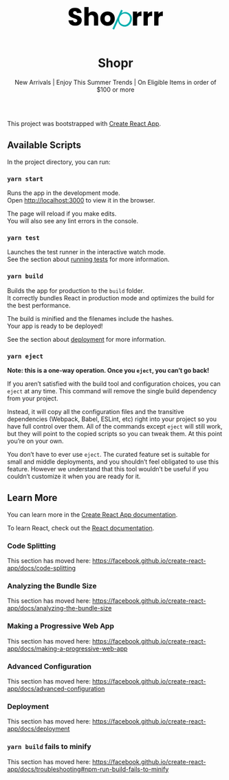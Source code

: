 <p align="center">
  <a href="https://shoprrr.netlify.com">
    <svg width="250" height="100" viewBox="0 0 266 119" fill="none" class="logo"><path d="M21.804 82.5462C18.262 82.5462 15.088 81.9712 12.282 80.8212C9.476 79.6712 7.222 77.9692 5.52 75.7152C3.864 73.4612 2.99 70.7472 2.898 67.5732H15.456C15.64 69.3672 16.261 70.7472 17.319 71.7132C18.377 72.6332 19.757 73.0932 21.459 73.0932C23.207 73.0932 24.587 72.7022 25.599 71.9202C26.611 71.0922 27.117 69.9652 27.117 68.5392C27.117 67.3432 26.703 66.3542 25.875 65.5722C25.093 64.7902 24.104 64.1462 22.908 63.6402C21.758 63.1342 20.102 62.5592 17.94 61.9152C14.812 60.9492 12.259 59.9832 10.281 59.0172C8.303 58.0512 6.601 56.6252 5.175 54.7392C3.749 52.8532 3.036 50.3922 3.036 47.3562C3.036 42.8482 4.669 39.3292 7.935 36.7992C11.201 34.2232 15.456 32.9352 20.7 32.9352C26.036 32.9352 30.337 34.2232 33.603 36.7992C36.869 39.3292 38.617 42.8712 38.847 47.4252H26.082C25.99 45.8612 25.415 44.6422 24.357 43.7682C23.299 42.8482 21.942 42.3882 20.286 42.3882C18.86 42.3882 17.71 42.7792 16.836 43.5612C15.962 44.2972 15.525 45.3782 15.525 46.8042C15.525 48.3682 16.261 49.5872 17.733 50.4612C19.205 51.3352 21.505 52.2782 24.633 53.2902C27.761 54.3482 30.291 55.3602 32.223 56.3262C34.201 57.2922 35.903 58.6952 37.329 60.5352C38.755 62.3752 39.468 64.7442 39.468 67.6422C39.468 70.4022 38.755 72.9092 37.329 75.1632C35.949 77.4172 33.925 79.2112 31.257 80.5452C28.589 81.8792 25.438 82.5462 21.804 82.5462ZM70.3962 43.1472C74.8122 43.1472 78.3542 44.6192 81.0222 47.5632C83.6902 50.4612 85.0242 54.4632 85.0242 59.5692V82.0632H73.2942V61.1562C73.2942 58.5802 72.6272 56.5792 71.2932 55.1532C69.9592 53.7272 68.1652 53.0142 65.9112 53.0142C63.6572 53.0142 61.8632 53.7272 60.5292 55.1532C59.1952 56.5792 58.5282 58.5802 58.5282 61.1562V82.0632H46.7292V31.0032H58.5282V48.7362C59.7242 47.0342 61.3572 45.6772 63.4272 44.6652C65.4972 43.6532 67.8202 43.1472 70.3962 43.1472ZM110.749 82.6152C106.977 82.6152 103.573 81.8102 100.537 80.2002C97.5473 78.5902 95.1783 76.2902 93.4303 73.3002C91.7283 70.3102 90.8773 66.8142 90.8773 62.8122C90.8773 58.8562 91.7513 55.3832 93.4993 52.3932C95.2473 49.3572 97.6393 47.0342 100.675 45.4242C103.711 43.8142 107.115 43.0092 110.887 43.0092C114.659 43.0092 118.063 43.8142 121.099 45.4242C124.135 47.0342 126.527 49.3572 128.275 52.3932C130.023 55.3832 130.897 58.8562 130.897 62.8122C130.897 66.7682 130 70.2642 128.206 73.3002C126.458 76.2902 124.043 78.5902 120.961 80.2002C117.925 81.8102 114.521 82.6152 110.749 82.6152ZM110.749 72.4032C113.003 72.4032 114.912 71.5752 116.476 69.9192C118.086 68.2632 118.891 65.8942 118.891 62.8122C118.891 59.7302 118.109 57.3612 116.545 55.7052C115.027 54.0492 113.141 53.2212 110.887 53.2212C108.587 53.2212 106.678 54.0492 105.16 55.7052C103.642 57.3152 102.883 59.6842 102.883 62.8122C102.883 65.8942 103.619 68.2632 105.091 69.9192C106.609 71.5752 108.495 72.4032 110.749 72.4032ZM192.822 49.9782C194.202 47.8622 195.927 46.2062 197.997 45.0102C200.067 43.7682 202.367 43.1472 204.897 43.1472V55.6362H201.654C198.71 55.6362 196.502 56.2802 195.03 57.5682C193.558 58.8102 192.822 61.0182 192.822 64.1922V82.0632H181.023V43.5612H192.822V49.9782ZM222.336 49.9782C223.716 47.8622 225.441 46.2062 227.511 45.0102C229.581 43.7682 231.881 43.1472 234.411 43.1472V55.6362H231.168C228.224 55.6362 226.016 56.2802 224.544 57.5682C223.072 58.8102 222.336 61.0182 222.336 64.1922V82.0632H210.537V43.5612H222.336V49.9782ZM251.849 49.9782C253.229 47.8622 254.954 46.2062 257.024 45.0102C259.094 43.7682 261.394 43.1472 263.924 43.1472V55.6362H260.681C257.737 55.6362 255.529 56.2802 254.057 57.5682C252.585 58.8102 251.849 61.0182 251.849 64.1922V82.0632H240.05V43.5612H251.849V49.9782Z" fill="black"></path><path d="M149.403 48.4223C151.634 46.5382 154.331 45.3678 157.494 44.9111C160.72 44.4305 164.037 44.9671 167.443 46.5208C170.675 47.9947 173.23 50.0836 175.11 52.7873C177.053 55.4673 178.108 58.5334 178.274 61.9857C178.504 65.4143 177.782 68.9628 176.109 72.6313C174.436 76.2997 172.22 79.1928 169.46 81.3106C166.744 83.4483 163.727 84.6839 160.41 85.0173C157.136 85.3706 153.883 84.8103 150.652 83.3363C147.289 81.8026 144.721 79.682 142.949 76.9744C141.197 74.2232 140.301 71.3876 140.261 68.4678L128.967 93.2299L124.447 91.1683L148.469 38.4998L152.989 40.5613L149.403 48.4223ZM171.458 70.5099C172.813 67.5402 173.388 64.7165 173.185 62.0388C173.046 59.3373 172.23 56.9607 170.739 54.909C169.248 52.8572 167.236 51.2537 164.703 50.0985C162.258 48.983 159.74 48.5468 157.149 48.7898C154.603 49.0527 152.242 50.007 150.067 51.6528C147.892 53.2986 146.147 55.5627 144.832 58.4451C143.517 61.3274 142.952 64.1293 143.135 66.8507C143.318 69.5721 144.145 71.9805 145.616 74.0759C147.131 76.1912 149.111 77.8066 151.557 78.922C154.09 80.0773 156.62 80.5453 159.147 80.3261C161.693 80.0632 164.033 79.0989 166.164 77.4332C168.359 75.7437 170.124 73.436 171.458 70.5099Z" fill="#00AFAF"></path></svg>
  </a>
</p>
<h1 align="center">
  Shopr
</h1>
<p align="center">New Arrivals | Enjoy This Summer Trends | On Eligible Items in order of $100 or more</p>
<br /><br />

This project was bootstrapped with
[Create React App](https://github.com/facebook/create-react-app).

## Available Scripts

In the project directory, you can run:

### `yarn start`

Runs the app in the development mode.<br /> Open
[http://localhost:3000](http://localhost:3000) to view it in the browser.

The page will reload if you make edits.<br /> You will also see any lint errors
in the console.

### `yarn test`

Launches the test runner in the interactive watch mode.<br /> See the section
about
[running tests](https://facebook.github.io/create-react-app/docs/running-tests)
for more information.

### `yarn build`

Builds the app for production to the `build` folder.<br /> It correctly bundles
React in production mode and optimizes the build for the best performance.

The build is minified and the filenames include the hashes.<br /> Your app is
ready to be deployed!

See the section about
[deployment](https://facebook.github.io/create-react-app/docs/deployment) for
more information.

### `yarn eject`

**Note: this is a one-way operation. Once you `eject`, you can’t go back!**

If you aren’t satisfied with the build tool and configuration choices, you can
`eject` at any time. This command will remove the single build dependency from
your project.

Instead, it will copy all the configuration files and the transitive
dependencies (Webpack, Babel, ESLint, etc) right into your project so you have
full control over them. All of the commands except `eject` will still work, but
they will point to the copied scripts so you can tweak them. At this point
you’re on your own.

You don’t have to ever use `eject`. The curated feature set is suitable for
small and middle deployments, and you shouldn’t feel obligated to use this
feature. However we understand that this tool wouldn’t be useful if you couldn’t
customize it when you are ready for it.

## Learn More

You can learn more in the
[Create React App documentation](https://facebook.github.io/create-react-app/docs/getting-started).

To learn React, check out the [React documentation](https://reactjs.org/).

### Code Splitting

This section has moved here:
https://facebook.github.io/create-react-app/docs/code-splitting

### Analyzing the Bundle Size

This section has moved here:
https://facebook.github.io/create-react-app/docs/analyzing-the-bundle-size

### Making a Progressive Web App

This section has moved here:
https://facebook.github.io/create-react-app/docs/making-a-progressive-web-app

### Advanced Configuration

This section has moved here:
https://facebook.github.io/create-react-app/docs/advanced-configuration

### Deployment

This section has moved here:
https://facebook.github.io/create-react-app/docs/deployment

### `yarn build` fails to minify

This section has moved here:
https://facebook.github.io/create-react-app/docs/troubleshooting#npm-run-build-fails-to-minify
